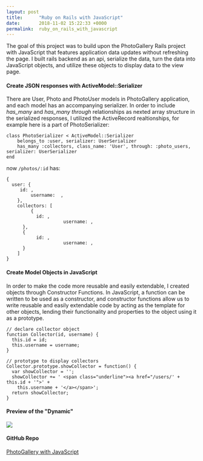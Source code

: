 ```yaml
---
layout: post
title:      "Ruby on Rails with JavaScript"
date:       2018-11-02 15:22:33 +0000
permalink:  ruby_on_rails_with_javascript
---
```



The goal of this project was to build upon the PhotoGallery Rails project with JavaScript that features application data updates without refreshing the page. I built rails backend as an api, serialize the data, turn the data into JavaScript objects, and utilize these objects to display data to the view page. 

#### Create JSON responses with ActiveModel::Serializer
There are User, Photo and PhotoUser models in PhotoGallery application, and each model has an accompanying serializer. In order to include *has_many* and *has_many through* relationships as nexted array structure in the serialized responses, I utilized the ActiveRecord realtionships, for example here is a part of PhotoSerializer:
```
class PhotoSerializer < ActiveModel::Serializer
    belongs_to :user, serializer: UserSerializer
    has_many :collectors, class_name: 'User', through: :photo_users, serializer: UserSerializer
end
```
now `/photos/:id` has: 

```
{
  user: {  
     id: ,
		 username:  ,
	},
	collectors: [
		 {  
           id: ,
					 username: ,
      },
      {  
           id: ,
					 username: ,
      }
    ]
}
```

#### Create Model Objects in JavaScript
In order to make the code more reusable and easily extendable, I created objects through Constructor Functions. In JavaScript, a function can be written to be used as a constructor, and constructor functions allow us to write reusable and easily extendable code by acting as the template for other objects, lending their functionality and properties to the object using it as a prototype. 
```
// declare collector object
function Collector(id, username) {
  this.id = id;
  this.username = username;
}

// prototype to display collectors
Collector.prototype.showCollector = function() {
  var showCollector = '';
  showCollector += ' <span class="underline"><a href="/users/' + this.id + '">' + 
	this.username + '</a></span>';
  return showCollector;
}
```


#### Preview of the "Dynamic"

![](http://recordit.co/rvp938cXIc/gif/notify)

#### GitHub Repo
[PhotoGallery with JavaScript](https://github.com/urnotjessie/rails-project-photo-gallery/tree/add-JavaScript)
